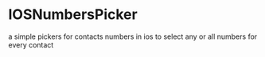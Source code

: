 # IOSNumbersPicker
a simple pickers for contacts numbers in ios to select any or all numbers for every contact
